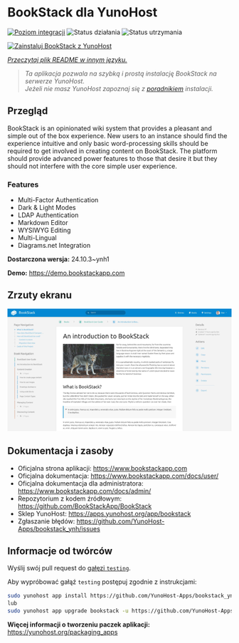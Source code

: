 <!--
To README zostało automatycznie wygenerowane przez <https://github.com/YunoHost/apps/tree/master/tools/readme_generator>
Nie powinno być ono edytowane ręcznie.
-->

# BookStack dla YunoHost

[![Poziom integracji](https://apps.yunohost.org/badge/integration/bookstack)](https://ci-apps.yunohost.org/ci/apps/bookstack/)
![Status działania](https://apps.yunohost.org/badge/state/bookstack)
![Status utrzymania](https://apps.yunohost.org/badge/maintained/bookstack)

[![Zainstaluj BookStack z YunoHost](https://install-app.yunohost.org/install-with-yunohost.svg)](https://install-app.yunohost.org/?app=bookstack)

*[Przeczytaj plik README w innym języku.](./ALL_README.md)*

> *Ta aplikacja pozwala na szybką i prostą instalację BookStack na serwerze YunoHost.*  
> *Jeżeli nie masz YunoHost zapoznaj się z [poradnikiem](https://yunohost.org/install) instalacji.*

## Przegląd

BookStack is an opinionated wiki system that provides a pleasant and simple out of the box experience. New users to an instance should find the experience intuitive and only basic word-processing skills should be required to get involved in creating content on BookStack. The platform should provide advanced power features to those that desire it but they should not interfere with the core simple user experience.

### Features

- Multi-Factor Authentication
- Dark & Light Modes
- LDAP Authentication
- Markdown Editor
- WYSIWYG Editing
- Multi-Lingual
- Diagrams.net Integration


**Dostarczona wersja:** 24.10.3~ynh1

**Demo:** <https://demo.bookstackapp.com>

## Zrzuty ekranu

![Zrzut ekranu z BookStack](./doc/screenshots/screenshot.png)

## Dokumentacja i zasoby

- Oficjalna strona aplikacji: <https://www.bookstackapp.com>
- Oficjalna dokumentacja: <https://www.bookstackapp.com/docs/user/>
- Oficjalna dokumentacja dla administratora: <https://www.bookstackapp.com/docs/admin/>
- Repozytorium z kodem źródłowym: <https://github.com/BookStackApp/BookStack>
- Sklep YunoHost: <https://apps.yunohost.org/app/bookstack>
- Zgłaszanie błędów: <https://github.com/YunoHost-Apps/bookstack_ynh/issues>

## Informacje od twórców

Wyślij swój pull request do [gałęzi `testing`](https://github.com/YunoHost-Apps/bookstack_ynh/tree/testing).

Aby wypróbować gałąź `testing` postępuj zgodnie z instrukcjami:

```bash
sudo yunohost app install https://github.com/YunoHost-Apps/bookstack_ynh/tree/testing --debug
lub
sudo yunohost app upgrade bookstack -u https://github.com/YunoHost-Apps/bookstack_ynh/tree/testing --debug
```

**Więcej informacji o tworzeniu paczek aplikacji:** <https://yunohost.org/packaging_apps>
